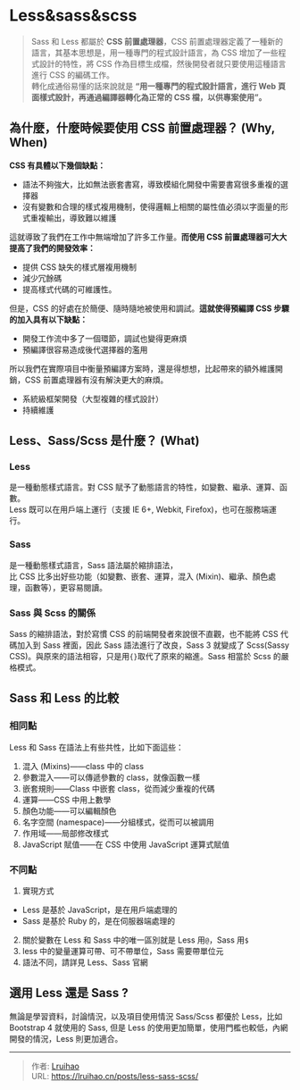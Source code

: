 # Less&sass&scss


> Sass 和 Less 都屬於 **CSS 前置處理器**，CSS 前置處理器定義了一種新的語言，其基本思想是，用一種專門的程式設計語言，為 CSS 增加了一些程式設計的特性，將 CSS 作為目標生成檔，然後開發者就只要使用這種語言進行 CSS 的編碼工作。  
> 轉化成通俗易懂的話來說就是 **“用一種專門的程式設計語言，進行 Web 頁面樣式設計，再通過編譯器轉化為正常的 CSS 檔，以供專案使用”。**

<!--more-->

## 為什麼，什麼時候要使用 CSS 前置處理器？ (Why, When)

**CSS 有具體以下幾個缺點：**

- 語法不夠強大，比如無法嵌套書寫，導致模組化開發中需要書寫很多重複的選擇器
- 沒有變數和合理的樣式複用機制，使得邏輯上相關的屬性值必須以字面量的形式重複輸出，導致難以維護

這就導致了我們在工作中無端增加了許多工作量。**而使用 CSS 前置處理器可大大提高了我們的開發效率：**

- 提供 CSS 缺失的樣式層複用機制
- 減少冗餘碼
- 提高樣式代碼的可維護性。

但是，CSS 的好處在於簡便、隨時隨地被使用和調試。**這就使得預編譯 CSS 步驟的加入具有以下缺點：**

- 開發工作流中多了一個環節，調試也變得更麻煩
- 預編譯很容易造成後代選擇器的濫用

所以我們在實際項目中衡量預編譯方案時，還是得想想，比起帶來的額外維護開銷，CSS 前置處理器有沒有解決更大的麻煩。

- 系統級框架開發（大型複雜的樣式設計）
- 持續維護

## Less、Sass/Scss 是什麼？ (What)

### Less

是一種動態樣式語言。對 CSS 賦予了動態語言的特性，如變數、繼承、運算、函數。  
Less 既可以在用戶端上運行（支援 IE 6+, Webkit, Firefox)，也可在服務端運行。

### Sass

是一種動態樣式語言，Sass 語法屬於縮排語法，  
比 CSS 比多出好些功能（如變數、嵌套、運算，混入 (Mixin)、繼承、顏色處理，函數等），更容易閱讀。

### Sass 與 Scss 的關係

Sass 的縮排語法，對於寫慣 CSS 的前端開發者來說很不直觀，也不能將 CSS 代碼加入到 Sass 裡面，因此 Sass 語法進行了改良，Sass 3 就變成了 Scss(Sassy CSS)。與原來的語法相容，只是用`{}`取代了原來的縮進。Sass 相當於 Scss 的嚴格模式。

## Sass 和 Less 的比較

### 相同點

Less 和 Sass 在語法上有些共性，比如下面這些：

1. 混入 (Mixins)——class 中的 class
2. 參數混入——可以傳遞參數的 class，就像函數一樣
3. 嵌套規則——Class 中嵌套 class，從而減少重複的代碼
4. 運算——CSS 中用上數學
5. 顏色功能——可以編輯顏色
6. 名字空間 (namespace)——分組樣式，從而可以被調用
7. 作用域——局部修改樣式
8. JavaScript 賦值——在 CSS 中使用 JavaScript 運算式賦值

### 不同點

1. 實現方式

- Less 是基於 JavaScript，是在用戶端處理的
- Sass 是基於 Ruby 的，是在伺服器端處理的

2. 關於變數在 Less 和 Sass 中的唯一區別就是 Less 用`@`，Sass 用`$`
3. less 中的變量運算可帶、可不帶單位，Sass 需要帶單位元
4. 語法不同，請詳見 Less、Sass 官網

## 選用 Less 還是 Sass ?

無論是學習資料，討論情況，以及項目使用情況 Sass/Scss 都優於 Less，比如 Bootstrap 4 就使用的 Sass, 但是 Less 的使用更加簡單，使用門檻也較低，內網開發的情況，Less 則更加適合。


---

> 作者: [Lruihao](https://github.com/Lruihao)  
> URL: https://lruihao.cn/posts/less-sass-scss/  

